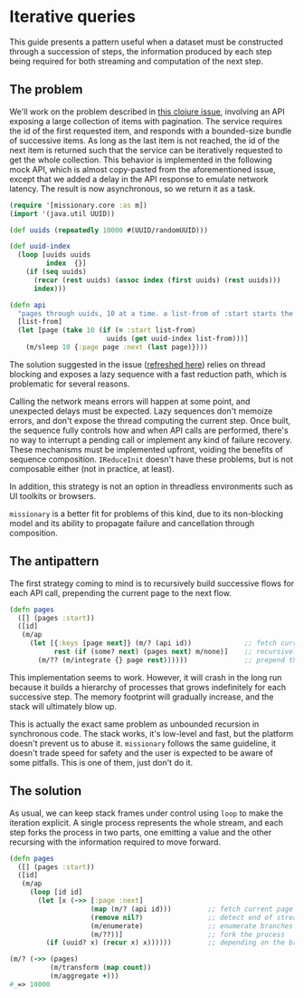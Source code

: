 # Iterative queries

This guide presents a pattern useful when a dataset must be constructed through a succession of steps, the information produced by each step being required for both streaming and computation of the next step.


## The problem

We'll work on the problem described in [this clojure issue](https://clojure.atlassian.net/browse/CLJ-1906), involving an API exposing a large collection of items with pagination. The service requires the id of the first requested item, and responds with a bounded-size bundle of successive items. As long as the last item is not reached, the id of the next item is returned such that the service can be iteratively requested to get the whole collection. This behavior is implemented in the following mock API, which is almost copy-pasted from the aforementioned issue, except that we added a delay in the API response to emulate network latency. The result is now asynchronous, so we return it as a task.

```clojure
(require '[missionary.core :as m])
(import '(java.util UUID))

(def uuids (repeatedly 10000 #(UUID/randomUUID)))

(def uuid-index
  (loop [uuids uuids
         index  {}]
    (if (seq uuids)
      (recur (rest uuids) (assoc index (first uuids) (rest uuids)))
      index)))

(defn api
  "pages through uuids, 10 at a time. a list-from of :start starts the listing"
  [list-from]
  (let [page (take 10 (if (= :start list-from)
                        uuids (get uuid-index list-from)))]
    (m/sleep 10 {:page page :next (last page)})))
```

The solution suggested in the issue ([refreshed here](https://clojure.atlassian.net/browse/CLJ-2555)) relies on thread blocking and exposes a lazy sequence with a fast reduction path, which is problematic for several reasons.

Calling the network means errors will happen at some point, and unexpected delays must be expected. Lazy sequences don't memoize errors, and don't expose the thread computing the current step. Once built, the sequence fully controls how and when API calls are performed, there's no way to interrupt a pending call or implement any kind of failure recovery. These mechanisms must be implemented upfront, voiding the benefits of sequence composition. `IReduceInit` doesn't have these problems, but is not composable either (not in practice, at least).

In addition, this strategy is not an option in threadless environments such as UI toolkits or browsers.

`missionary` is a better fit for problems of this kind, due to its non-blocking model and its ability to propagate failure and cancellation through composition.


## The antipattern

The first strategy coming to mind is to recursively build successive flows for each API call, prepending the current page to the next flow.

```clojure
(defn pages  
  ([] (pages :start))
  ([id]
   (m/ap
     (let [{:keys [page next]} (m/? (api id))             ;; fetch current page and next id
           rest (if (some? next) (pages next) m/none)]    ;; recursively build the rest of the flow                              
       (m/?? (m/integrate {} page rest))))))              ;; prepend the page and emit the result
```

This implementation seems to work. However, it will crash in the long run because it builds a hierarchy of processes that grows indefinitely for each successive step. The memory footprint will gradually increase, and the stack will ultimately blow up.

This is actually the exact same problem as unbounded recursion in synchronous code. The stack works, it's low-level and fast, but the platform doesn't prevent us to abuse it. `missionary` follows the same guideline, it doesn't trade speed for safety and the user is expected to be aware of some pitfalls. This is one of them, just don't do it.


## The solution

As usual, we can keep stack frames under control using `loop` to make the iteration explicit. A single process represents the whole stream, and each step forks the process in two parts, one emitting a value and the other recursing with the information required to move forward.

```clojure
(defn pages
  ([] (pages :start))
  ([id]
   (m/ap
     (loop [id id]
       (let [x (->> [:page :next]
                    (map (m/? (api id)))         ;; fetch current page and next id
                    (remove nil?)                ;; detect end of stream
                    (m/enumerate)                ;; enumerate branches
                    (m/??))]                     ;; fork the process
         (if (uuid? x) (recur x) x))))))         ;; depending on the branch, emit the value or request more
```

```clojure
(m/? (->> (pages)
          (m/transform (map count))
          (m/aggregate +)))
#_=> 10000
```

